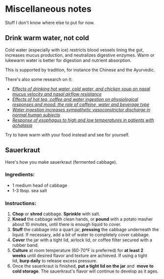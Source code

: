 # Miscellaneous notes

Stuff I don't know where else to put for now.

## Drink warm water, not cold

Cold water (especially with ice) restricts blood vessels lining the gut,
increases mucus production, and neutralizes digestive enzymes. Warm or lukewarm
water is better for digestion and nutrient absorption.

This is supported by tradition, for instance the Chinese and the Ayurvedic.

There's also some research on it:

- [_Effects of drinking hot water, cold water, and chicken soup on nasal mucus velocity and nasal airflow resistance_](https://pubmed.ncbi.nlm.nih.gov/359266/)
- [_Effects of hot tea, coffee and water ingestion on physiological responses and mood: the role of caffeine, water and beverage type_](https://link.springer.com/article/10.1007%2Fs002130050438?LI=true)
- [_Water ingestion increases sympathetic vasoconstrictor discharge in normal human subjects_](https://pubmed.ncbi.nlm.nih.gov/11222121/)
- [_Response of esophagus to high and low temperatures in patients with achalasia_](https://pubmed.ncbi.nlm.nih.gov/23105999/)

Try to have warm with your food instead and see for yourself.

## Sauerkraut

Here's how you make sauerkraut (fermented cabbage).

### **Ingredients:**

- 1 medium head of cabbage
- 1-3 tbsp. sea salt

### **Instructions:**

1. **Chop** or **shred** cabbage. **Sprinkle** with salt.
2. **Knead** the cabbage with clean hands, or **pound** with a potato masher
   about 10 minutes, until there is enough liquid to cover.
3. **Stuff** the cabbage into a quart jar, **pressing** the cabbage underneath
   the liquid. If necessary, add a bit of water to completely cover cabbage.
4. **Cover** the jar with a tight lid, airlock lid, or coffee filter secured
   with a rubber band.
5. **Culture** at room temperature (60-70°F is preferred) for
   **at least 2 weeks** until desired flavor and texture are achieved. If using
   a tight lid, **burp daily** to release excess pressure.
6. Once the sauerkraut is finished, **put a tight lid on the jar** and 
   **move to cold storage**. The sauerkraut's flavor will continue to develop
   as it ages.

